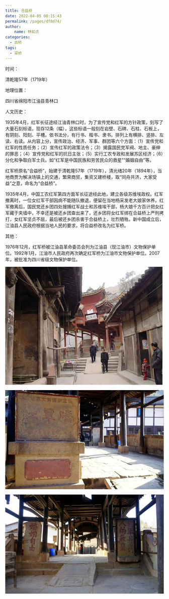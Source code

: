 ```yaml
---
title: 合益桥
date: 2022-04-05 00:15:43
permalink: /pages/df0d74/
author:
    name: 林如贞
categories:
  - 古桥
tags:
  - 梁桥 
---
```

时间：

清乾隆57年（1719年）

地理位置：

四川省绵阳市江油县青林口

人文历史：

1935年4月，红军长征途经江油青林口时，为了宣传党和红军的方针政策，刻写了大量石刻标语，现存12条（幅），这些标语一般刻在岩壁、石碑、石柱、石板上，有阴刻、阳刻、平槽。依书法分，有行书、楷书、隶书。排列上有横排、竖排、左读、右读。从内容上分，宣传政治、经济、军事、群团等六个方面：（1）宣传党和红军的性质任务；（2）宣传红军的政策法令；（3）揭露国民党军阀、地主、豪绅的罪恶；（4）宣传党和红军的抗日主张；（5）实行工农专政和发展苏区经济；（6）分化和争取白军士兵。如“红军是中国民族和劳苦民众的救星”“婚姻自由”等。

红军桥原名“合益桥”，始建于清乾隆57年（1719年），清光绪20年（1894年），当地商贾为解决场镇上的交通，繁荣商贸，集资又建桥楼，取“同舟共济，大家受益”之意，命名为“合益桥”。

1935年4月，中国工农红军第四方面军长征途经此地，建立各级苏维埃政权。红军撤离时，一位女红军干部因病不能随队撤退，便留在当地杨采发老大娘家休养。红军撤离后，国民党还乡团四处搜捕红军战士和苏维埃干部，杨大娘千方百计把女红军藏于夹墙中，不幸还是被还乡团查出来了，还乡团将女红军绑在合益桥上严刑拷打，女红军坚贞不屈，最后被还乡团杀害于合益桥上，壮烈牺牲。新中国成立后，江油县人民政府根据当地人民的要求，将合益桥改名为红军桥。

其他：

1976年12月，红军桥被江油县革命委员会列为江油县（现江油市）文物保护单位。1992年1月，江油市人民政府再次确定红军桥为江油市文物保护单位。2007年，被批准为四川省级文物保护单位。

![合益桥](/img/photo/7.jpg)

![合益桥](/img/photo/8.jpg)

![合益桥](/img/photo/9.jpg)
